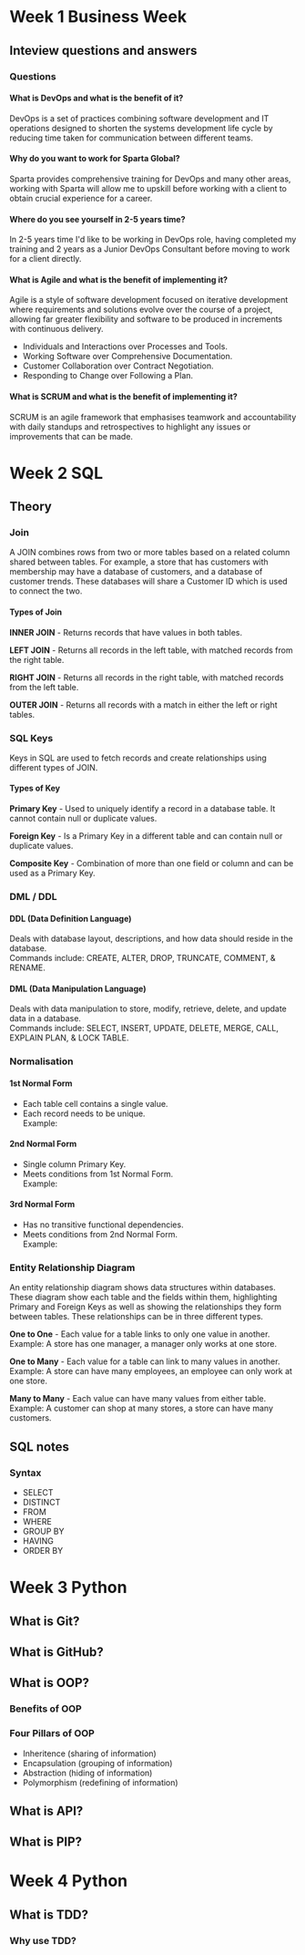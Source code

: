 # Week 1 Business Week
## Inteview questions and answers
### Questions
#### What is DevOps and what is the benefit of it?
DevOps is a set of practices combining software development and IT operations designed to shorten the systems development life cycle by reducing time taken for communication between different teams.

#### Why do you want to work for Sparta Global?
Sparta provides comprehensive training for DevOps and many other areas, working with Sparta will allow me to upskill before working with a client to obtain crucial experience for a career.

#### Where do you see yourself in 2-5 years time?
In 2-5 years time I'd like to be working in DevOps role, having completed my training and 2 years as a Junior DevOps Consultant before moving to work for a client directly.

#### What is Agile and what is the benefit of implementing it?
Agile is a style of software development focused on iterative development where requirements and solutions evolve over the course of a project, allowing far greater flexibility and software to be produced in increments with continuous delivery.
- Individuals and Interactions over Processes and Tools.
- Working Software over Comprehensive Documentation.
- Customer Collaboration over Contract Negotiation.
- Responding to Change over Following a Plan.

#### What is SCRUM and what is the benefit of implementing it?
SCRUM is an agile framework that emphasises teamwork and accountability with daily standups and retrospectives to highlight any issues or improvements that can be made.

# Week 2 SQL
## Theory
### Join
A JOIN combines rows from two or more tables based on a related column shared between tables. For example, a store that has customers with membership may have a database of customers, and a database of customer trends. These databases will share a Customer ID which is used to connect the two.

#### Types of Join
<strong>INNER JOIN</strong> - Returns records that have values in both tables.

<strong>LEFT JOIN</strong> - Returns all records in the left table, with matched records from the right table.

<strong>RIGHT JOIN</strong> - Returns all records in the right table, with matched records from the left table.

<strong>OUTER JOIN</strong> - Returns all records with a match in either the left or right tables.

### SQL Keys
Keys in SQL are used to fetch records and create relationships using different types of JOIN.

#### Types of Key
<strong>Primary Key</strong> - Used to uniquely identify a record in a database table. It cannot contain null or duplicate values.

<strong>Foreign Key</strong> - Is a Primary Key in a different table and can contain null or duplicate values.

<strong>Composite Key</strong> - Combination of more than one field or column and can be used as a Primary Key.

### DML / DDL
#### DDL (Data Definition Language)
Deals with database layout, descriptions, and how data should reside in the database.<br>
Commands include: CREATE, ALTER, DROP, TRUNCATE, COMMENT, & RENAME.

#### DML (Data Manipulation Language)
Deals with data manipulation to store, modify, retrieve, delete, and update data in a database.<br>
Commands include: SELECT, INSERT, UPDATE, DELETE, MERGE, CALL, EXPLAIN PLAN, & LOCK TABLE.

### Normalisation
#### 1st Normal Form
- Each table cell contains a single value.
- Each record needs to be unique.<br>
Example: 

#### 2nd Normal Form
- Single column Primary Key.
- Meets conditions from 1st Normal Form.<br>
Example: 

#### 3rd Normal Form
- Has no transitive functional dependencies.
- Meets conditions from 2nd Normal Form.<br>
Example: 

### Entity Relationship Diagram
An entity relationship diagram shows data structures within databases. These diagram show each table and the fields within them, highlighting Primary and Foreign Keys as well as showing the relationships they form between tables. These relationships can be in three different types.

<strong>One to One</strong> - Each value for a table links to only one value in another.<br>
Example: A store has one manager, a manager only works at one store.
  
<strong>One to Many</strong> - Each value for a table can link to many values in another.<br>
Example: A store can have many employees, an employee can only work at one store.

<strong>Many to Many</strong> - Each value can have many values from either table.<br>
Example: A customer can shop at many stores, a store can have many customers.

## SQL notes
### Syntax
- SELECT
- DISTINCT
- FROM
- WHERE
- GROUP BY
- HAVING
- ORDER BY

# Week 3 Python
## What is Git?

## What is GitHub?

## What is OOP?
### Benefits of OOP

### Four Pillars of OOP
- Inheritence (sharing of information)
- Encapsulation (grouping of information)
- Abstraction (hiding of information)
- Polymorphism (redefining of information)

## What is API?

## What is PIP?


# Week 4 Python
## What is TDD?
### Why use TDD?
